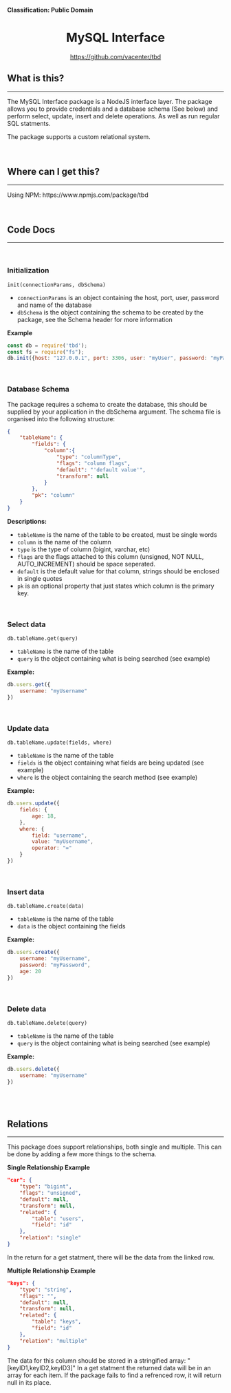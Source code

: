 **Classification: Public Domain**
<div align=center>
<h1>MySQL Interface</h1>
<a href="https://github.com/vacenter/tbd">https://github.com/vacenter/tbd</a>
</div>


<h2>What is this?</h2>
<hr>
The MySQL Interface package is a NodeJS interface layer. The package allows you to provide credentials and a database schema (See below) and perform select, update, insert and delete operations. As well as run regular SQL statments. 

The package supports a custom relational system.

<br><h2>Where can I get this?</h2>
<hr>
Using NPM: https://www.npmjs.com/package/tbd

<br><h2>Code Docs</h2>
<hr>
<br><h3>Initialization</h3>

`init(connectionParams, dbSchema)`
* `connectionParams` is an object containing the host, port, user, password and name of the database
* `dbSchema` is the object containing the schema to be created by the package, see the Schema header for more information

**Example**

```js
const db = require('tbd');
const fs = require("fs");
db.init({host: "127.0.0.1", port: 3306, user: "myUser", password: "myPassword", database: "myDatabase"}, JSON.parse(fs.readFileSync('schema.json', 'UTF-8')));
```

<br><h3>Database Schema</h3>
The package requires a schema to create the database, this should be supplied by your application in the dbSchema argument.
The schema file is organised into the following structure:

```json
{
    "tableName": {
        "fields": {
            "column":{
                "type": "columnType",
                "flags": "column flags",
                "default": "'default value'",
                "transform": null
            }
        },
        "pk": "column"
    }
}
```

**Descriptions:**
* `tableName` is the name of the table to be created, must be single words
* `column` is the name of the column
* `type` is the type of column (bigint, varchar, etc)
* `flags` are the flags attached to this column (unsigned, NOT NULL, AUTO_INCREMENT) should be space seperated.
* `default` is the default value for that column, strings should be enclosed in single quotes
* `pk` is an optional property that just states which column is the primary key.

<br><h3>Select data</h3>

`db.tableName.get(query)`
* `tableName` is the name of the table
* `query` is the object containing what is being searched (see example)

**Example:**

```js 
db.users.get({
    username: "myUsername"
})
```

<br><h3>Update data</h3>

`db.tableName.update(fields, where)`
* `tableName` is the name of the table
* `fields` is the object containing what fields are being updated (see example)
* `where` is the object containing the search method (see example)

**Example:**

```js
db.users.update({
    fields: {
        age: 18,
    },
    where: {
        field: "username",
        value: "myUsername",
        operator: "="
    }
})
```

<br><h3>Insert data</h3>

`db.tableName.create(data)`
* `tableName` is the name of the table
* `data` is the object containing the fields

**Example:**

```js
db.users.create({
    username: "myUsername",
    password: "myPassword",
    age: 20
})
```

<br><h3>Delete data</h3>

`db.tableName.delete(query)`
* `tableName` is the name of the table
* `query` is the object containing what is being searched (see example)

**Example:**

```js
db.users.delete({
    username: "myUsername"
})
```

<br><br><h2>Relations</h2><hr>
This package does support relationships, both single and multiple. This can be done by adding a few more things to the schema.

**Single Relationship Example**
```json
"car": {
    "type": "bigint",
    "flags": "unsigned",
    "default": null,
    "transform": null,
    "related": {
        "table": "users",
        "field": "id"
    },
    "relation": "single"
}
```
In the return for a get statment, there will be the data from the linked row. 

**Multiple Relationship Example**
```json
"keys": {
    "type": "string",
    "flags": "",
    "default": null,
    "transform": null,
    "related": {
        "table": "keys",
        "field": "id"
    },
    "relation": "multiple"
}
```
The data for this column should be stored in a stringified array: "[keyID1,keyID2,keyID3]"
In a get statment the returned data will be in an array for each item. If the package fails to find a refrenced row, it will return null in its place.